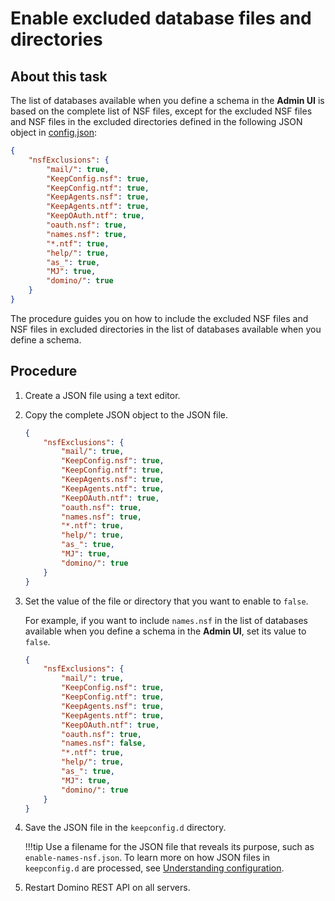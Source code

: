 # Enable excluded database files and directories

## About this task

The list of databases available when you define a schema in the **Admin UI** is based on the complete list of NSF files, except for the excluded NSF files and NSF files in the excluded directories defined in the following JSON object in [config.json](../../references/security/configjson.md):

```json
{ 
    "nsfExclusions": {
        "mail/": true,
        "KeepConfig.nsf": true,
        "KeepConfig.ntf": true,
        "KeepAgents.nsf": true,
        "KeepAgents.ntf": true,
        "KeepOAuth.ntf": true,
        "oauth.nsf": true,
        "names.nsf": true,
        "*.ntf": true,
        "help/": true,
        "as_": true,
        "MJ": true,
        "domino/": true
    }
}
```

The procedure guides you on how to include the excluded NSF files and NSF files in excluded directories in the list of databases available when you define a schema.

## Procedure

1. Create a JSON file using a text editor.
2. Copy the complete JSON object to the JSON file.
 
    ```json
    {
        "nsfExclusions": {
            "mail/": true,
            "KeepConfig.nsf": true,
            "KeepConfig.ntf": true,
            "KeepAgents.nsf": true,
            "KeepAgents.ntf": true,
            "KeepOAuth.ntf": true,
            "oauth.nsf": true,
            "names.nsf": true,
            "*.ntf": true,
            "help/": true,
            "as_": true,
            "MJ": true,
            "domino/": true
        }
    }
    ```

3. Set the value of the file or directory that you want to enable to `false`.

    For example, if you want to include `names.nsf` in the list of databases available when you define a schema in the **Admin UI**, set its value to `false`.

    ```json
    {
        "nsfExclusions": {
            "mail/": true,
            "KeepConfig.nsf": true,
            "KeepConfig.ntf": true,
            "KeepAgents.nsf": true,
            "KeepAgents.ntf": true,
            "KeepOAuth.ntf": true,
            "oauth.nsf": true,
            "names.nsf": false,
            "*.ntf": true,
            "help/": true,
            "as_": true,
            "MJ": true,
            "domino/": true
        }
    }
    ```

4. Save the JSON file in the `keepconfig.d` directory.
 
    !!!tip
        Use a filename for the JSON file that reveals its purpose, such as `enable-names-nsf.json`. To learn more on how JSON files in `keepconfig.d` are processed, see [Understanding configuration](../production/configparam.md#understanding-configuration).
 
5. Restart Domino REST API on all servers.